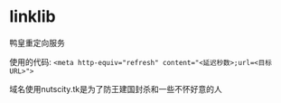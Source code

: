 # linklib
鸭皇重定向服务

使用的代码: `<meta http-equiv="refresh" content="<延迟秒数>;url=<目标URL>">`

域名使用nutscity.tk是为了防王建国封杀和一些不怀好意的人
